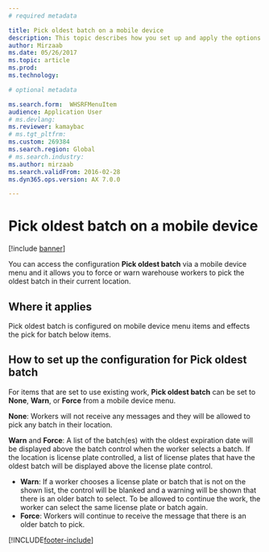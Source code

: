 ```yaml
---
# required metadata

title: Pick oldest batch on a mobile device
description: This topic describes how you set up and apply the options to pick the oldest batch from a mobile device.
author: Mirzaab
ms.date: 05/26/2017
ms.topic: article
ms.prod: 
ms.technology: 

# optional metadata

ms.search.form:  WHSRFMenuItem
audience: Application User
# ms.devlang: 
ms.reviewer: kamaybac
# ms.tgt_pltfrm: 
ms.custom: 269384
ms.search.region: Global
# ms.search.industry: 
ms.author: mirzaab
ms.search.validFrom: 2016-02-28
ms.dyn365.ops.version: AX 7.0.0

---
```


# Pick oldest batch on a mobile device

[!include [banner](../includes/banner.md)]

You can access the configuration **Pick oldest batch** via a mobile device menu and it allows you to force or warn warehouse workers to pick the oldest batch in their current location.  

## Where it applies
Pick oldest batch is configured on mobile device menu items and effects the pick for batch below items.

## How to set up the configuration for Pick oldest batch 
For items that are set to use existing work, **Pick oldest batch** can be set to **None**, **Warn**, or **Force** from a mobile device menu.

**None**: Workers will not receive any messages and they will be allowed to pick any batch in their location.

**Warn** and **Force**:  A list of the batch(es) with the oldest expiration date will be displayed above the batch control when the worker selects a batch. If the location is license plate controlled, a list of license plates that have the oldest batch will be displayed above the license plate control. 
-	**Warn**: If a worker chooses a license plate or batch that is not on the shown list, the control will be blanked and a warning will be shown that there is an older batch to select. To be allowed to continue the work, the worker can select the same license plate or batch again.  
-	**Force**: Workers will continue to receive the message that there is an older batch to pick.


[!INCLUDE[footer-include](../../includes/footer-banner.md)]